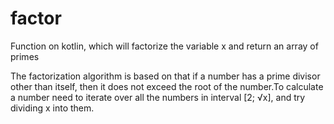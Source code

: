 # factor
Function on kotlin, which will factorize the variable x and return an array of primes

The factorization algorithm is based on that if a number has a prime divisor other than itself,
then it does not exceed the root of the number.To calculate a number need to iterate over all the numbers in interval [2; √x],
and try dividing x into them.
